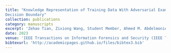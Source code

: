 ```yaml
---
title: "Knowledge Representation of Training Data With Adversarial Examples Supporting
Decision Boundary"
collection: publications
category: manuscripts
excerpt: 'Zehao Tian, Zixiong Wang, Student Member, Ahmed M. Abdelmoniem, Gaoyang Liu, and Chen Wang.'
date: 2023
venue: 'IEEE Transactions on Information Forensics and Security (IEEE T-IFS).'
bibtexurl: 'http://academicpages.github.io/files/bibtex3.bib'
---
```

